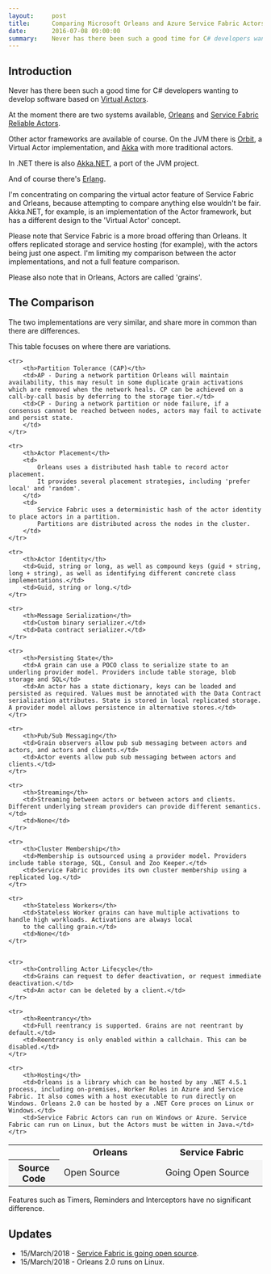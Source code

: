 ```yaml
---
layout:     post
title:      Comparing Microsoft Orleans and Azure Service Fabric Actors
date:       2016-07-08 09:00:00
summary:    Never has there been such a good time for C# developers wanting to develop software based on Virtual Actors. At the moment there are two systems available, Orleans and Service Fabric Actors.
---
```


## Introduction

Never has there been such a good time for C# developers wanting to develop software based on [Virtual Actors](http://dotnet.github.io/orleans/Introduction).

At the moment there are two systems available, [Orleans](https://github.com/dotnet/orleans) and [Service Fabric Reliable Actors](https://azure.microsoft.com/en-gb/documentation/articles/service-fabric-reliable-actors-introduction/).

Other actor frameworks are available of course. On the JVM there is [Orbit](https://github.com/orbit/orbit), a Virtual Actor implementation,
and [Akka](http://akka.io/) with more traditional actors.

In .NET there is also [Akka.NET](http://getakka.net/), a port of the JVM project.

And of course there's [Erlang](https://www.erlang.org/).

I'm concentrating on comparing the virtual actor feature of Service Fabric and Orleans, because attempting to compare anything else
wouldn't be fair. Akka.NET, for example, is an implementation of the Actor framework, but has a different design to the 'Virtual Actor'
concept.

Please note that Service Fabric is a more broad offering than Orleans. It offers replicated storage and service hosting (for example),
with the actors being just one aspect. I'm limiting my comparison between the actor implementations, and not a full feature comparison.

Please also note that in Orleans, Actors are called 'grains'.

## The Comparison

The two implementations are very similar, and share more in common than there are differences.

This table focuses on where there are variations.

<style>
tr:nth-child(even) {
    background-color: whitesmoke;
}
</style>

<table style="font-size:18px" cellpadding="8">
    <tr>
        <th width="20%"></th>
        <th width="40%">Orleans</th>
        <th width="40%">Service Fabric</th>
    </tr>
    <tr>
        <th>Source Code</th>
        <td>Open Source</td>
        <td>Going Open Source</td>
    </tr>    

    <tr>
        <th>Partition Tolerance (CAP)</th>
        <td>AP - During a network partition Orleans will maintain availability, this may result in some duplicate grain activations which are removed when the network heals. CP can be achieved on a call-by-call basis by deferring to the storage tier.</td>
        <td>CP - During a network partition or node failure, if a consensus cannot be reached between nodes, actors may fail to activate and persist state.
        </td>
    </tr>

    <tr>
        <th>Actor Placement</th>
        <td>
            Orleans uses a distributed hash table to record actor placement.
            It provides several placement strategies, including 'prefer local' and 'random'.
        </td>
        <td>
            Service Fabric uses a deterministic hash of the actor identity to place actors in a partition.
            Partitions are distributed across the nodes in the cluster.
        </td>
    </tr>

    <tr>
        <th>Actor Identity</th>
        <td>Guid, string or long, as well as compound keys (guid + string, long + string), as well as identifying different concrete class implementations.</td>
        <td>Guid, string or long.</td>
    </tr>

    <tr>
        <th>Message Serialization</th>
        <td>Custom binary serializer.</td>
        <td>Data contract serializer.</td>
    </tr>

    <tr>
        <th>Persisting State</th>
        <td>A grain can use a POCO class to serialize state to an underling provider model. Providers include table storage, blob storage and SQL</td>
        <td>An actor has a state dictionary, keys can be loaded and persisted as required. Values must be annotated with the Data Contract serialization attributes. State is stored in local replicated storage. A provider model allows persistence in alternative stores.</td>
    </tr>

    <tr>
        <th>Pub/Sub Messaging</th>
        <td>Grain observers allow pub sub messaging between actors and actors, and actors and clients.</td>
        <td>Actor events allow pub sub messaging between actors and clients.</td>
    </tr>

    <tr>
        <th>Streaming</th>
        <td>Streaming between actors or between actors and clients. Different underlying stream providers can provide different semantics.</td>
        <td>None</td>
    </tr>

    <tr>
        <th>Cluster Membership</th>
        <td>Membership is outsourced using a provider model. Providers include table storage, SQL, Consul and Zoo Keeper.</td>
        <td>Service Fabric provides its own cluster membership using a replicated log.</td>
    </tr>

    <tr>
        <th>Stateless Workers</th>
        <td>Stateless Worker grains can have multiple activations to handle high workloads. Activations are always local
        to the calling grain.</td>
        <td>None</td>
    </tr>


    <tr>
        <th>Controlling Actor Lifecycle</th>
        <td>Grains can request to defer deactivation, or request immediate deactivation.</td>
        <td>An actor can be deleted by a client.</td>
    </tr>

    <tr>
        <th>Reentrancy</th>
        <td>Full reentrancy is supported. Grains are not reentrant by default.</td>
        <td>Reentrancy is only enabled within a callchain. This can be disabled.</td>
    </tr>

    <tr>
        <th>Hosting</th>
        <td>Orleans is a library which can be hosted by any .NET 4.5.1 process, including on-premises, Worker Roles in Azure and Service Fabric. It also comes with a host executable to run directly on Windows. Orleans 2.0 can be hosted by a .NET Core proces on Linux or Windows.</td>
        <td>Service Fabric Actors can run on Windows or Azure. Service Fabric can run on Linux, but the Actors must be witten in Java.</td>
    </tr>

</table>

Features such as Timers, Reminders and Interceptors have no significant difference.

## Updates

* 15/March/2018 - [Service Fabric is going open source](https://blogs.msdn.microsoft.com/azureservicefabric/2018/03/14/service-fabric-is-going-open-source/).
* 15/March/2018 - Orleans 2.0 runs on Linux.
